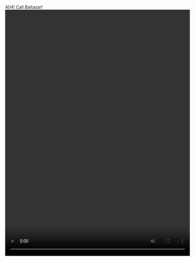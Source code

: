 404!
Call Baltazar!
  <video id="video1" height="800" width="600" autoplay style="">
    <source src="/img/baltazar.webm" type="video/webm">
    <source src="/img/baltazar.ogg" type="video/ogg">
    <source src="/img/baltazar.mkv" type="video/mp4">
  </video>

